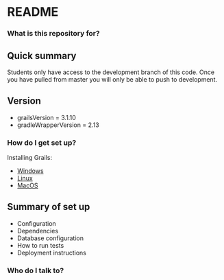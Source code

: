 # README #

### What is this repository for? ###

## Quick summary ##
Students only have access to the development branch of this code. Once you have pulled from master you will only be able to push to development.


## Version ##

* grailsVersion = 3.1.10
* gradleWrapperVersion = 2.13

### How do I get set up? ###

Installing Grails:

* [Windows](http://grails.asia/grails-tutorial-for-beginners-setup-your-windows-development-environment/)
* [Linux](https://www.rosehosting.com/blog/install-and-set-up-java-grails-on-an-ubuntu-14-04-linux-vps/)
* [MacOS](http://128bitstudios.com/2011/03/31/install-groovy-and-grails-on-mac-os-x/)

## Summary of set up ##
* Configuration
* Dependencies
* Database configuration
* How to run tests
* Deployment instructions

### Who do I talk to? ###